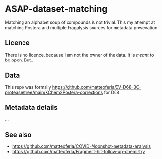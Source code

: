# ASAP-dataset-matching
Matching an alphabet soup of compounds is not trivial. This my attempt at matching Postera and multiple Fragalysis sources for metadata presevation

## Licence

There is no licence, because I am not the owner of the data. It is _meant_ to be open. But...

## Data

This repo was formally https://github.com/matteoferla/EV-D68-3C-protease/tree/main/XChem2Postera-corrections for D68

## Metadata details

...

## See also

* https://github.com/matteoferla/COVID-Moonshot-metadata-analysis
* https://github.com/matteoferla/Fragment-hit-follow-up-chemistry